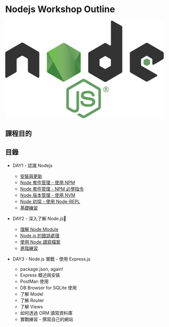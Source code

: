# Nodejs Workshop Outline

![](/img/nodejs-logo.png)

## 課程目的


## 目錄

- DAY1 - 認識 Nodejs
  - [安裝與更新](./node-installation/index.md)
  - [Node 套件管理 - 使用 NPM](./npm/index.md)
  - [Node 套件管理 - NPM 必學指令](./npm-commands/index.md)
  - [Node 版本管理 - 使用 NVM](./nvm/index.md)
  - [Node 初探 - 使用 Node-REPL](./node-basic/index.md)
  - [基礎練習](./node-practice-basic/index.md)

- DAY2 - 深入了解 Node.js
  - [理解 Node Module](./node-module/index.md)
  - [Node.js 的錯誤處理](./node-error-handle/index.md)
  - [使用 Node 讀寫檔案](./node-fs/index.md)
  - [進階練習](./node-practice-adv/index.md)

- DAY3 - Node.js 實戰 - 使用 Express.js
  - package.json, again!
  - Express 概述與安裝
  - PostMan 使用
  - DB Browser for SQLite 使用
  - 了解 Model
  - 了解 Router
  - 了解 Views
  - 如何透過 ORM 讀寫資料庫
  - 實戰練習 - 撰寫自己的網站
